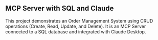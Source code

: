 
## MCP Server with SQL and Claude

This project demonstrates an Order Management System using CRUD operations (Create, Read, Update, and Delete). It is an MCP Server connected to a SQL database and integrated with Claude Desktop.
